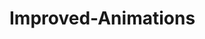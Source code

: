 # Improved-Animations

<style>
@keyframes fadeDown {
    from {
        opacity: 0;
        transform: translate3d(0,-30px,0)
    }

    to {
        opacity: 1;
        transform: none
    }
}

.elementor-element.fadeInDown {
    animation-name: fadeDown
}

@keyframes fadeLeft {
    from {
        opacity: 0;
        transform: translate3d(-30px,0,0)
    }

    to {
        opacity: 1;
        transform: none
    }
}

.elementor-element.fadeInLeft {
    animation-name: fadeLeft
}

@keyframes fadeRight {
    from {
        opacity: 0;
        transform: translate3d(30px,0,0)
    }

    to {
        opacity: 1;
        transform: none
    }
}

.elementor-element.fadeInRight {
    animation-name: fadeRight
}

@keyframes fadeUp {
    from {
        opacity: 0;
        transform: translate3d(0,30px,0)
    }

    to {
        opacity: 1;
        transform: none
    }
}

.elementor-element.fadeInUp {
    animation-name: fadeUp
}
</style>
